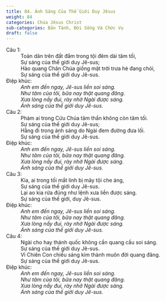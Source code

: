 ```yaml
---
title: 84. Ánh Sáng Của Thế Giới Duy Jêsus
weight: 84
categories: Chúa Jêsus Christ
sub-categories: Bản Tánh, Đời Sống Và Chức Vụ
draft: false
---
```

<dl><dt>Câu 1:</dt><dd data-verse="1">Toàn dân trên đất đắm trong tội đêm dài tăm tối, <br/>Sự sáng của thế giới duy Jê-sus; <br/>Hào quang Chân Chúa giống mặt trời trưa hè đang chói, <br/>Sự sáng của thế giới duy Jê-sus. </dd><dt>Điệp khúc:</dt><dd data-chorus="1"><em>Anh em đến ngay, Jê-sus liền soi sáng. <br/>Như tâm của tôi, bữa nay thật quang đãng. <br/>Xưa lòng nầy đui, rày nhờ Ngài được sáng. <br/>Ánh sáng của thế giới duy Jê-sus. </em></dd><dt>Câu 2:</dt><dd data-verse="2">Phàm ai trong Cứu Chúa tâm thần không còn tăm tối. <br/>Sự sáng của thế giới duy Jê-sus; <br/>Hằng đi trong ánh sáng do Ngài đem đường đưa lối. <br/>Sự sáng của thế giới duy Jê-sus. </dd><dt>Điệp khúc:</dt><dd data-chorus="1"><em>Anh em đến ngay, Jê-sus liền soi sáng. <br/>Như tâm của tôi, bữa nay thật quang đãng. <br/>Xưa lòng nầy đui, rày nhờ Ngài được sáng. <br/>Ánh sáng của thế giới duy Jê-sus. </em></dd><dt>Câu 3:</dt><dd data-verse="3">Kìa, ai trong tối mắt linh bị mây tội che áng, <br/>Sự sáng của thế giới duy Jê-sus. <br/>Lại ao kia rửa đúng như lệnh xưa liền được sáng. <br/>Sự sáng của thế giới, duy Jê-sus. </dd><dt>Điệp khúc:</dt><dd data-chorus="1"><em>Anh em đến ngay, Jê-sus liền soi sáng. <br/>Như tâm của tôi, bữa nay thật quang đãng. <br/>Xưa lòng nầy đui, rày nhờ Ngài được sáng. <br/>Ánh sáng của thế giới duy Jê-sus. </em></dd><dt>Câu 4:</dt><dd data-verse="4">Ngài cho hay thánh quốc không cần quang cầu soi sáng. <br/>Sự sáng của thế giới duy Jê-sus. <br/>Vì Chiên Con chiếu sáng kim thành muôn đời quang đãng. <br/>Sự sáng của thế giới duy Jê-sus. </dd><dt>Điệp khúc:</dt><dd data-chorus="1"><em>Anh em đến ngay, Jê-sus liền soi sáng. <br/>Như tâm của tôi, bữa nay thật quang đãng. <br/>Xưa lòng nầy đui, rày nhờ Ngài được sáng. <br/>Ánh sáng của thế giới duy Jê-sus. </em></dd></dl>